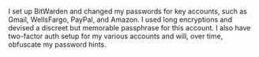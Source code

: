 I set up BitWarden and changed my passwords for key accounts, such as Gmail, WellsFargo, PayPal, and Amazon. I used long encryptions and devised a discreet but memorable passphrase for this account. I also have two-factor auth setup for my various accounts and will, over time, obfuscate my password hints.
